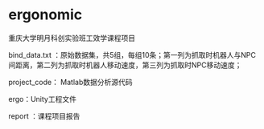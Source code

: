 # ergonomic
重庆大学明月科创实验班工效学课程项目

bind_data.txt ：原始数据集，共5组，每组10条；第一列为抓取时机器人与NPC间距离，第二列为抓取时机器人移动速度，第三列为抓取时NPC移动速度；

project_code： Matlab数据分析源代码

ergo：Unity工程文件

report ：课程项目报告
